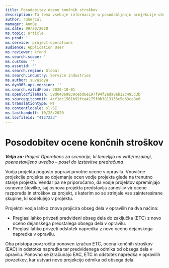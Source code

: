 ```yaml
---
title: Posodobitev ocene končnih stroškov
description: Ta tema vsebuje informacije o posodabljanju projekcije obsega dela za projekt.
author: ruhercul
manager: AnnBe
ms.date: 09/20/2020
ms.topic: article
ms.prod: ''
ms.service: project-operations
audience: Application User
ms.reviewer: kfend
ms.search.scope: ''
ms.custom: ''
ms.assetid: ''
ms.search.region: Global
ms.search.industry: Service industries
ms.author: suvaidya
ms.dyn365.ops.version: ''
ms.search.validFrom: 2020-10-01
ms.openlocfilehash: 59d04869839cebd6e197f94f2ada8ab12c495c3b
ms.sourcegitcommit: 4cf1dc1561b92fca4175f0b3813133c5e63ce8e6
ms.translationtype: HT
ms.contentlocale: sl-SI
ms.lasthandoff: 10/28/2020
ms.locfileid: "4127223"
---
```

# <a name="update-estimate-at-completion"></a>Posodobitev ocene končnih stroškov

_**Velja za:** Project Operations za scenarije, ki temeljijo na virih/nezalogi, poenostavljeno uvedbo – posel do izstavitve predračuna_

Vodja projekta pogosto popravi prvotne ocene v opravilu. Vnovične projekcije projekta so dojemanje ocen vodje projekta glede na trenutno stanje projekta. Vendar pa ne priporočamo, da vodje projektov spreminjajo osnovne številke, saj osnova projekta predstavlja zanesljiv vir ocene razporeda in stroškov za projekt, s katerim so se strinjale vse zainteresirane skupine, ki sodelujejo v projektu.

Projektni vodja lahko znova projicira obseg dela v opravilih na dva načina:

- Preglasi lahko privzeti predvideni obseg dela do zaključka (ETC) z novo oceno dejanskega preostalega obsega dela v opravilu. 
- Preglasi lahko privzeti odstotek napredka z novo oceno dejanskega napredka v opravilu.

Oba pristopa povzročita ponoven izračun ETC, ocena končnih stroškov (EAC) in odstotka napredka ter predvidenega odmika od obsega dela v opravilu. Ponovno se izračunajo EAC, ETC in odstotek napredka v opravilih povzetkov, kar ustvari novo projekcijo odmika od obsega dela.
